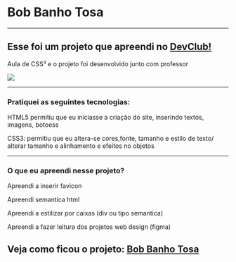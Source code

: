 <h1>Bob Banho Tosa</h1>
<hr>
<h2>Esse foi um projeto que apreendi no <a href="https://rodolfomori.com.br/devclub-n1/">DevClub!</a></h2>
<p>Aula de CSS³ e o projeto foi desenvolvido junto com professor</p>
<img src="https://github.com/Adriana39/Bob-Banho-e-Tosa/blob/main/assets/capa.png?raw=true"/>
<hr>
<h3>Pratiquei as seguintes tecnologias:</h3>
<p>HTML5 permitiu que eu iniciasse a criação do site, inserindo textos, imagens, botoess </p>
<p>CSS3: permitiu que eu altera-se cores,fonte, tamanho e estilo de texto/ alterar tamanho e alinhamento e efeitos no objetos</p>
<hr>
<h3>O que eu apreendi nesse projeto?</h3>
<p>Apreendi a inserir favicon </p>
<p>Apreendi semantica html</p>
<p>Apreendi a estilizar por caixas (div ou tipo semantica)</p>
<p>Apreendi a fazer leitura dos projetos web design (figma)</p>
<h2>Veja como ficou o projeto: <a href="https://bobbanhotosa.netlify.app/">Bob Banho Tosa</a> </h2>
